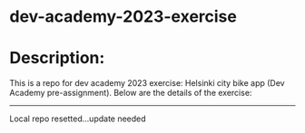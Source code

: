 # dev-academy-2023-exercise

# Description:

This is a repo for dev academy 2023 exercise: Helsinki city bike app (Dev Academy pre-assignment). Below are the details of the exercise:

---
Local repo resetted...update needed
